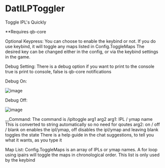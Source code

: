 # DatILPToggler
Toggle IPL's Quickly

**Requires qb-core

Optional Keypress:
  You can choose to enable the keybind or not.
  If you do use keybind, it will toggle any maps listed in Config.ToggleMaps
  The desired key can be changed either in the config, or via the keybind settings in the game.

Debug Setting:
  There is a debug option if you want to print to the console
  true is print to console, false is qb-core notifications

Debug On:
  
![image](https://user-images.githubusercontent.com/98725077/218623312-e3dfbc90-cdf8-4f78-aac1-8e99848f2789.png)
  
Debug Off:

![image](https://user-images.githubusercontent.com/98725077/218623481-cf87d3db-6d00-4b00-bf91-bed24c1e6679.png)
  
__Command:
  The command is /ipltoggle arg1 arg2
  arg1: IPL / ymap name  This is converted to string automatically so no need for qoutes
  arg2: on / off / blank  on enables the ipl/ymap, off disables the ipl/ymap and leaving blank toggles the state
  There is a help guide in the chat suggestions, to tell you what it wants, as you type it
  
Map List:
  Config.ToggleMaps is an array of IPLs or ymap names.
  A for loop using ipairs will toggle the maps in chronological order.
  This list is only used by the keybind
  


